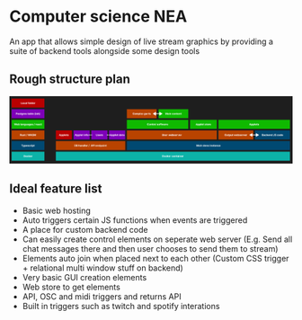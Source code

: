 # Computer science NEA     
An app that allows simple design of live stream graphics by providing a suite of backend tools alongside some design tools

## Rough structure plan    
![Alt text](./images/image.png)

## Ideal feature list
- Basic web hosting 
- Auto triggers certain JS functions when events are triggered 
- A place for custom backend code
- Can easily create control elements on seperate web server (E.g. Send all chat messages there and then user chooses to send them to stream)
- Elements auto join when placed next to each other (Custom CSS trigger + relational multi window stuff on backend)
- Very basic GUI creation elements
- Web store to get elements
- API, OSC and midi triggers and returns API
- Built in triggers such as twitch and spotify interations 
